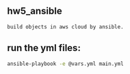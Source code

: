 ## hw5_ansible
```bash
build objects in aws cloud by ansible.
```

## run the yml files: 
```bash
ansible-playbook -e @vars.yml main.yml
```



